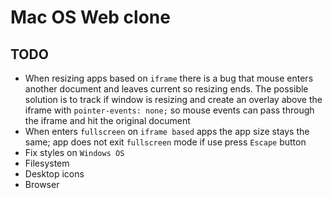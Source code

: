 # Mac OS Web clone

## TODO
* When resizing apps based on `iframe` there is a bug that mouse enters
another document and leaves current so resizing ends. The possible solution
is to track if window is resizing and create an overlay above the iframe with
`pointer-events: none;` so mouse events can pass through the iframe and hit
the original document
* When enters `fullscreen` on `iframe based` apps the app size stays the same; app
does not exit `fullscreen` mode if use press `Escape` button
* Fix styles on `Windows OS`
* Filesystem
* Desktop icons
* Browser
